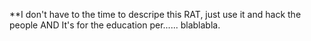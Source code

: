 **I don't have to the time to descripe this RAT, just use it and hack the people
AND
It's for the education per...... blablabla.
